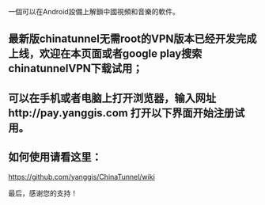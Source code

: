 一個可以在Android設備上解鎖中國視頻和音樂的軟件。

## 最新版chinatunnel无需root的VPN版本已经开发完成上线，欢迎在本页面或者google play搜索chinatunnelVPN下载试用；

## 可以在手机或者电脑上打开浏览器，输入网址http://pay.yanggis.com   打开以下界面开始注册试用。

## 如何使用请看这里：
https://github.com/yanggis/ChinaTunnel/wiki

最后，感谢您的支持！
